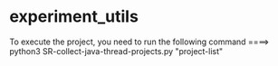 # experiment_utils
To execute the project, you need to run the following command ====>
python3 SR-collect-java-thread-projects.py "project-list"
